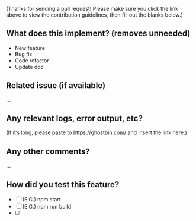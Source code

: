 (Thanks for sending a pull request! Please make sure you click the link above to view the contribution guidelines, then fill out the blanks below.)

What does this implement?  (removes unneeded)
---------------------------------------------------

- New feature
- Bug fix
- Code refactor
- Update doc

Related issue (if available)
------------------------------------------
…


Any relevant logs, error output, etc?
-------------------------------------
(If it’s long, please paste to https://ghostbin.com/ and insert the link here.)


Any other comments?
-------------------
…

How did you test this feature?
---------------------------

- [ ] (E.G.) npm start
- [ ] (E.G.) npm run build
- [ ] 
